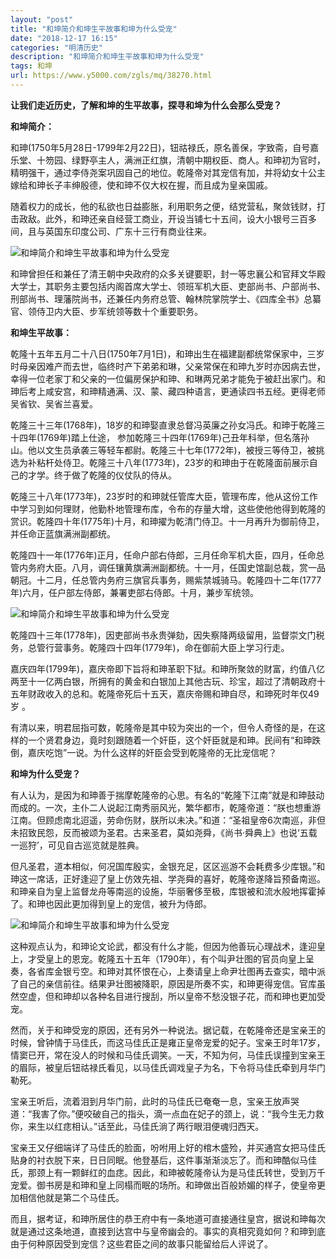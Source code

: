 ```yaml
---
layout: "post"
title: "和坤简介和坤生平故事和坤为什么受宠"
date: "2018-12-17 16:15"
categories: "明清历史"
description: "和坤简介和坤生平故事和坤为什么受宠"
tags: 和坤
url: https://www.y5000.com/zgls/mq/38270.html
---
```






**让我们走近历史，了解和坤的生平故事，探寻和坤为什么会那么受宠？**

 **和坤简介：**  

和珅(1750年5月28日-1799年2月22日)，钮祜禄氏，原名善保，字致斋，自号嘉乐堂、十笏园、绿野亭主人，满洲正红旗，清朝中期权臣、商人。和珅初为官时，精明强干，通过李侍尧案巩固自己的地位。乾隆帝对其宠信有加，并将幼女十公主嫁给和珅长子丰绅殷德，使和珅不仅大权在握，而且成为皇亲国戚。

随着权力的成长，他的私欲也日益膨胀，利用职务之便，结党营私，聚敛钱财，打击政敌。此外，和珅还亲自经营工商业，开设当铺七十五间，设大小银号三百多间，且与英国东印度公司、广东十三行有商业往来。

![和坤简介和坤生平故事和坤为什么受宠](https://img.y5000.com/uploads/allimg/181204/2c54691e1aca2d5efe949d322c1c1633.jpg)

和珅曾担任和兼任了清王朝中央政府的众多关键要职，封一等忠襄公和官拜文华殿大学士，其职务主要包括内阁首席大学士、领班军机大臣、吏部尚书、户部尚书、刑部尚书、理藩院尚书，还兼任内务府总管、翰林院掌院学士、《四库全书》总纂官、领侍卫内大臣、步军统领等数十个重要职务。

 **和坤生平故事：**

乾隆十五年五月二十八日(1750年7月1日)，和珅出生在福建副都统常保家中，三岁时母亲因难产而去世，临终时产下弟弟和琳，父亲常保在和珅九岁时亦因病去世，幸得一位老家丁和父亲的一位偏房保护和珅、和琳两兄弟才能免于被赶出家门。和珅后考上咸安宫，和珅精通满、汉、蒙、藏四种语言，更通读四书五经。更得老师吴省钦、吴省兰喜爱。  

乾隆三十三年(1768年)，18岁的和珅娶直隶总督冯英廉之孙女冯氏。和珅于乾隆三十四年(1769年)踏上仕途，
参加乾隆三十四年(1769年)己丑年科举，但名落孙山。他以文生员承袭三等轻车都尉。乾隆三十七年(1772年)，被授三等侍卫，被挑选为补粘杆处侍卫。乾隆三十八年(1773年)，23岁的和珅由于在乾隆面前展示自己的才学。终于做了乾隆的仪仗队的侍从。

乾隆三十八年(1773年)，23岁时的和珅就任管库大臣，管理布库，他从这份工作中学习到如何理财，他勤朴地管理布库，令布的存量大增，这些使他他得到乾隆的赏识。乾隆四十年(1775年)十月，和珅擢为乾清门侍卫。十一月再升为御前侍卫，并任命正蓝旗满洲副都统。

乾隆四十一年(1776年)正月，任命户部右侍郎，三月任命军机大臣，四月，任命总管内务府大臣。八月，调任镶黄旗满洲副都统。十一月，任国史馆副总裁，赏一品朝冠。十二月，任总管内务府三旗官兵事务，赐紫禁城骑马。乾隆四十二年(1777年)六月，任户部左侍郎，兼署吏部右侍郎。十月，兼步军统领。

![和坤简介和坤生平故事和坤为什么受宠](https://img.y5000.com/uploads/allimg/181204/0ac5dbadc20a5d0e7c9c5b1dc1042787.jpg)

乾隆四十三年(1778年)，因吏部尚书永贵弹劾，因失察降两级留用，监督崇文门税务，总管行营事务。乾隆四十四年(1779年)，命在御前大臣上学习行走。

嘉庆四年(1799年)，嘉庆帝即下旨将和珅革职下狱。和珅所聚敛的财富，约值八亿两至十一亿两白银，所拥有的黄金和白银加上其他古玩、珍宝，超过了清朝政府十五年财政收入的总和。乾隆帝死后十五天，嘉庆帝赐和珅自尽，和珅死时年仅49岁
。

有清以来，明君屈指可数，乾隆帝是其中较为突出的一个，但令人奇怪的是，在这样的一个贤君身边，竟时刻跟随着一个奸臣，这个奸臣就是和珅。民间有“和珅跌倒，嘉庆吃饱”一说。为什么这样的奸臣会受到乾隆帝的无比宠信呢？

 **和坤为什么受宠？**

有人认为，是因为和珅善于揣摩乾隆帝的心思。有名的“乾隆下江南”就是和珅鼓动而成的。一次，主仆二人说起江南秀丽风光，繁华都市，乾隆帝道：“朕也想重游江南。但顾虑南北迢遥，劳命伤财，朕所以未决。”和道：“圣祖皇帝6次南巡，非但未招致民怨，反而被颂为圣君。古来圣君，莫如尧舜，《尚书·舜典上》也说‘五载一巡狩’，可见自古巡览就是胜典。

但凡圣君，道本相似，何况国库殷实，金银充足，区区巡游不会耗费多少库银。”和珅这一席话，正好逢迎了皇上仿效先祖、学尧舜的喜好，乾隆帝遂降旨预备南巡。和珅亲自为皇上监督龙舟等南巡的设施，华丽奢侈至极，库银被和流水般地挥霍掉了。和珅也因此更加得到皇上的宠信，被升为侍郎。

![和坤简介和坤生平故事和坤为什么受宠](https://img.y5000.com/uploads/allimg/181204/afc5a3a4b7a9b300f58ec3a11ed6a1f4.jpg)

这种观点认为，和珅论文论武，都没有什么才能，但因为他善玩心理战术，逢迎皇上，才受皇上的恩宠。乾隆五十五年（1790年），有个叫尹壮图的官员向皇上呈奏，各省库金银亏空。和珅对其怀恨在心，上奏请皇上命尹壮图再去查实，暗中派了自己的亲信前往。结果尹壮图被降职，原因是所奏不实，和珅更得宠信。官库虽然空虚，但和珅却以各种名目进行搜刮，所以皇帝不愁没银子花，而和珅也更加受宠。

然而，关于和珅受宠的原因，还有另外一种说法。据记载，在乾隆帝还是宝亲王的时候，曾钟情于马佳氏，而这马佳氏正是雍正皇帝宠爱的妃子。宝亲王时年17岁，情窦已开，常在没人的时候和马佳氏调笑。一天，不知为何，马佳氏误撞到宝亲王的眉际，被皇后钮祜禄氏看见，以马佳氏调戏皇子为名，下令将马佳氏牵到月华门勒死。

宝亲王听后，流着泪到月华门前，此时的马佳氏已奄奄一息，宝亲王放声哭道：“我害了你。”便咬破自己的指头，滴一点血在妃子的颈上，说：“我今生无力救你，来生以红痣相认。”话至此，马佳氏淌了两行眼泪便魂归西天。

宝亲王又仔细端详了马佳氏的脸面，吩咐用上好的棺木盛殓，并买通宫女把马佳氏贴身的衬衣脱下来，日日同眠。他登基后，这件事渐渐淡忘了。而和珅酷似马佳氏，那颈上有一颗鲜红的血痣。因此，和珅被乾隆帝认为是马佳氏转世，受到万千宠爱。御书房是和珅和皇上同榻而眠的场所。和珅做出百般娇媚的样子，使皇帝更加相信他就是第二个马佳氏。

而且，据考证，和珅所居住的恭王府中有一条地道可直接通往皇宫，据说和珅每次就是通过这条地道，直接到达宫中与皇帝幽会的。事实的真相究竟如何？和珅到底由于何种原因受到宠信？这些君臣之间的故事只能留给后人评说了。

